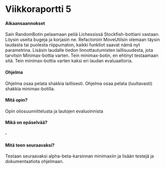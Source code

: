 # Viikkoraportti 5

#### Aikaansaannokset

Sain RandomBotin pelaamaan peliä Lichessissä Stockfish-bottiani vastaan. Löysin useita bugeja ja korjasin ne. Refactoroin MoveUtilsin olemaan täysin laudasta tai puolesta riippumaton, kaikki funktiot saavat nämä nyt parametrina. Lisäsin laudalle tiedon linnottautumisten laillisuudesta, jota tarvitsin Minimax-bottia varten. Tein minimax-botin, en ehtinyt testaamaan sitä. Tein minimax-bottia varten kaksi eri laudan evaluaattoria. 

#### Ohjelma

Ohjelma osaa pelata shakkia laillisesti. Ohjelma osaa pelata (luultavasti) shakkia minimax-botilla.

#### Mitä opin?

Opin oliosuunnittelusta ja lautojen evaluoinnista

#### Mikä on epäselvää?

&dash;

#### Mitä teen seuraavaksi?

Testaan seuraavaksi alpha-beta-karsinnan minimaxiin ja lisään testejä ja dokumentaatiota ohjelmaan.